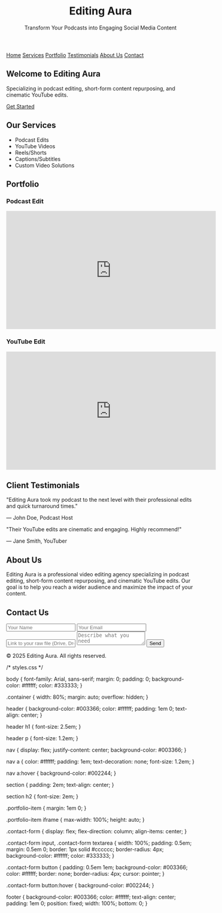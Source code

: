<!DOCTYPE html>
<html lang="en">
<head>
    <meta charset="UTF-8">
    <meta name="viewport" content="width=device-width, initial-scale=1.0">
    <title>Editing Aura - Video Editing Services</title>
    <link rel="stylesheet" href="styles.css"> <!-- Link to external CSS file -->
</head>
<body>
    <header>
        <div class="container">
            <h1>Editing Aura</h1>
            <p>Transform Your Podcasts into Engaging Social Media Content</p>
        </div>
    </header>
    <nav>
        <div class="container">
            <a href="#home">Home</a>
            <a href="#services">Services</a>
            <a href="#portfolio">Portfolio</a>
            <a href="#testimonials">Testimonials</a>
            <a href="#about">About Us</a>
            <a href="#contact">Contact</a>
        </div>
    </nav>
    <section id="home">
        <div class="container">
            <h2>Welcome to Editing Aura</h2>
            <p>Specializing in podcast editing, short-form content repurposing, and cinematic YouTube edits.</p>
            <a href="#contact" class="cta-button">Get Started</a>
        </div>
    </section>
    <section id="services">
        <div class="container">
            <h2>Our Services</h2>
            <ul>
                <li>Podcast Edits</li>
                <li>YouTube Videos</li>
                <li>Reels/Shorts</li>
                <li>Captions/Subtitles</li>
                <li>Custom Video Solutions</li>
            </ul>
        </div>
    </section>
    <section id="portfolio">
        <div class="container">
            <h2>Portfolio</h2>
            <div class="portfolio-item">
                <h3>Podcast Edit</h3>
                <iframe width="560" height="315" src="https://www.youtube.com/embed/dQw4w9WgXcQ" frameborder="0" allow="accelerometer; autoplay; clipboard-write; encrypted-media; gyroscope; picture-in-picture" allowfullscreen></iframe>
            </div>
            <div class="portfolio-item">
                <h3>YouTube Edit</h3>
                <iframe width="560" height="315" src="https://www.youtube.com/embed/dQw4w9WgXcQ" frameborder="0" allow="accelerometer; autoplay; clipboard-write; encrypted-media; gyroscope; picture-in-picture" allowfullscreen></iframe>
            </div>
        </div>
    </section>
    <section id="testimonials">
        <div class="container">
            <h2>Client Testimonials</h2>
            <div class="testimonial">
                <p>"Editing Aura took my podcast to the next level with their professional edits and quick turnaround times."</p>
                <p>— John Doe, Podcast Host</p>
            </div>
            <div class="testimonial">
                <p>"Their YouTube edits are cinematic and engaging. Highly recommend!"</p>
                <p>— Jane Smith, YouTuber</p>
            </div>
        </div>
    </section>
    <section id="about">
        <div class="container">
            <h2>About Us</h2>
            <p>Editing Aura is a professional video editing agency specializing in podcast editing, short-form content repurposing, and cinematic YouTube edits. Our goal is to help you reach a wider audience and maximize the impact of your content.</p>
        </div>
    </section>
    <section id="contact">
        <div class="container">
            <h2>Contact Us</h2>
            <form class="contact-form" action="https://formspree.io/f/YOUR_FORMSPREE_ID" method="POST">
                <input type="text" name="name" placeholder="Your Name" required>
                <input type="email" name="email" placeholder="Your Email" required>
                <input type="url" name="link" placeholder="Link to your raw file (Drive, Dropbox, etc.)">
                <textarea name="message" placeholder="Describe what you need" required></textarea>
                <button type="submit">Send</button>
            </form>
        </div>
    </section>
    <footer>
        <div class="container">
            <p>&copy; 2025 Editing Aura. All rights reserved.</p>
        </div>
    </footer>
</body>
</html>
/* styles.css */

body {
    font-family: Arial, sans-serif;
    margin: 0;
    padding: 0;
    background-color: #ffffff;
    color: #333333;
}

.container {
    width: 80%;
    margin: auto;
    overflow: hidden;
}

header {
    background-color: #003366;
    color: #ffffff;
    padding: 1em 0;
    text-align: center;
}

header h1 {
    font-size: 2.5em;
}

header p {
    font-size: 1.2em;
}

nav {
    display: flex;
    justify-content: center;
    background-color: #003366;
}

nav a {
    color: #ffffff;
    padding: 1em;
    text-decoration: none;
    font-size: 1.2em;
}

nav a:hover {
    background-color: #002244;
}

section {
    padding: 2em;
    text-align: center;
}

section h2 {
    font-size: 2em;
}

.portfolio-item {
    margin: 1em 0;
}

.portfolio-item iframe {
    max-width: 100%;
    height: auto;
}

.contact-form {
    display: flex;
    flex-direction: column;
    align-items: center;
}

.contact-form input, .contact-form textarea {
    width: 100%;
    padding: 0.5em;
    margin: 0.5em 0;
    border: 1px solid #cccccc;
    border-radius: 4px;
    background-color: #ffffff;
    color: #333333;
}

.contact-form button {
    padding: 0.5em 1em;
    background-color: #003366;
    color: #ffffff;
    border: none;
    border-radius: 4px;
    cursor: pointer;
}

.contact-form button:hover {
    background-color: #002244;
}

footer {
    background-color: #003366;
    color: #ffffff;
    text-align: center;
    padding: 1em 0;
    position: fixed;
    width: 100%;
    bottom: 0;
}
